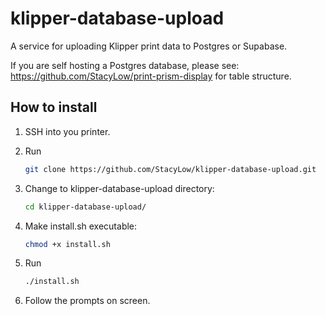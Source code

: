 # klipper-database-upload
A service for uploading Klipper print data to Postgres or Supabase.

If you are self hosting a Postgres database, please see: https://github.com/StacyLow/print-prism-display for table structure.

## How to install

  1. SSH into you printer.

  2. Run
     ```bash
     git clone https://github.com/StacyLow/klipper-database-upload.git
     ```

  4. Change to klipper-database-upload directory:
     ```bash
     cd klipper-database-upload/
     ```

  6. Make install.sh executable:
     ```bash
     chmod +x install.sh
     ```

  8. Run
     ```bash
     ./install.sh
     ```

  10. Follow the prompts on screen.

